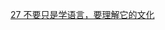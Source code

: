 [27 不要只是学语言，要理解它的文化](./97ThingsEveryProgrammerShouldKnow/27-DontJustLearnTheLanguages-UnderstandItsCulture.md)  